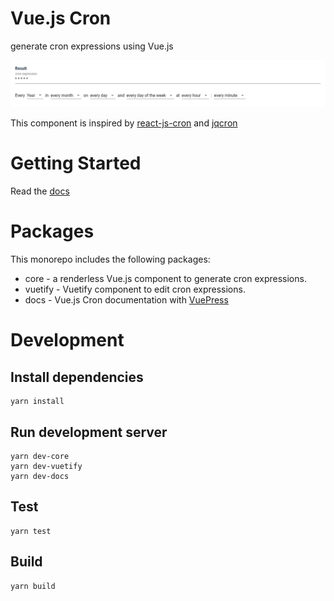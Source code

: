 # Vue.js Cron

generate cron expressions using Vue.js

![Vue.js Cron Hero](./vue-js-cron-hero.png)

This component is inspired by [react-js-cron](https://github.com/xrutayisire/react-js-cron) and [jqcron](https://github.com/arnapou/jqcron)

# Getting Started

Read the [docs](https://abichinger.github.io/vue-js-cron/)

# Packages

This monorepo includes the following packages:

- core - a renderless Vue.js component to generate cron expressions.
- vuetify - Vuetify component to edit cron expressions.
- docs - Vue.js Cron documentation with [VuePress](https://vuepress.vuejs.org/)

# Development

## Install dependencies
```
yarn install
```

## Run development server
```
yarn dev-core
yarn dev-vuetify
yarn dev-docs
```

## Test
```
yarn test
```

## Build
```
yarn build
```